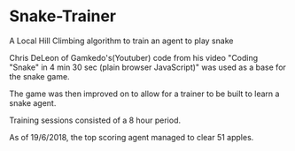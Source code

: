 # Snake-Trainer
A Local Hill Climbing algorithm to train an agent to play snake

Chris DeLeon of Gamkedo's(Youtuber) code from his video "Coding "Snake" in 4 min 30 sec (plain browser JavaScript)" was used as a base for the snake game.

The game was then improved on to allow for a trainer to be built to learn a snake agent.

Training sessions consisted of a 8 hour period.

As of 19/6/2018, the top scoring agent managed to clear 51 apples.

